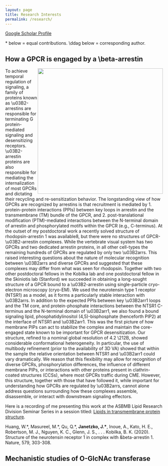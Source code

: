 ```yaml
---
layout: page
title: Research Interests
permalink: /research/
---
```


[Google Scholar Profile]([https://scholar.google.com/citations?user=MHNfkuUAAAAJ&hl=en&oi=ao](https://scholar.google.com/citations?user=a9nNtM8AAAAJ&hl=en))

\* below = equal contributions.
\ddag below = corresponding author.

## How a GPCR is engaged by a \beta-arrestin

<p>
<img src="https://jjanetzko.github.io/images/overall_EM_figure-01.png" style="float:right;width:400px;">
To achieve temporal regulation of signaling, a family of proteins known as \u03B2-arrestins are responsible for terminating G protein-mediated signaling and desensitizing receptors. \u03B2-arrestin proteins are also responsible for mediating the internalization of most GPCRs and dictating their recycling and re-sensitization behavior. The longstanding view of how GPCRs are recognized by arrestins is that recruitment is mediated by 1. protein-protein interactions (PPIs) between key loops in arrestin and the transmembrane (TM) bundle of the GPCR, and 2. post-translational modification (PTM)-mediated interactions between the N-terminal domain of arrestin and phosphorylated motifs within the GPCR (e.g., C-terminus). At the outset of my postdoctoral work a recently solved structure of rhodopsin-arrestin 1 was available8, but there were no structures of GPCR-\u03B2-arrestin complexes. While the vertebrate visual system has two GPCRs and two dedicated arrestin proteins, in all other cell-types the remaining hundreds of GPCRs are regulated by only two \u03B2arrs. This raised interesting questions about the nature of molecular recognition between \u03B2arrs and diverse GPCRs and suggested that these complexes may differ from what was seen for rhodopsin. Together with two other postdoctoral fellows in the Kobilka lab and one postdoctoral fellow in the Skiniotis lab (Stanford) we succeeded in obtaining a long-sought structure of a GPCR bound to a \u03B2-arrestin using single-particle cryo-electron microscopy (cryo-EM). We used the neurotensin type 1 receptor (NTSR1) as a model, as it forms a particularly stable interaction with \u03B2arrs. In addition to the expected PPIs between key \u03B2arr1 loops and the TM core, and protein-phosphate interactions between the NTSR1 C-terminus and the N-terminal domain of \u03B2arr1, we also found a bound signaling lipid, phosphatidylinositol (4,5)-bisphosphate (henceforth PIP2) at the interface of NTSR1 and \u03B2arr1. This was the first picture of how membrane PIPs can act to stabilize the complex and maintain the core-engaged state known to be important for GPCR desensitization. Our structure, refined to a nominal global resolution of 4.2 \212B, showed considerable conformational heterogeneity. In particular, the use of multibody refinement (prior to the availability of 3D VA) showed that within the sample the relative orientation between NTSR1 and \u03B2arr1 could vary dramatically. We reason that this flexibility may allow for recognition of diverse GPCRs, phosphorylation differences, the influence of different membrane PIPs, or interactions with other proteins present in clathrin-coated structures (CCSs), where most GPCRs traffic during CME. However, this structure, together with those that have followed it, while important for understanding how GPCRs are regulated by \u03B2arrs, cannot alone address questions surrounding how these complexes assemble, disassemble, or interact with downstream signaling effectors.
</p>

Here is a recording of me presenting this work at the ASBMB Lipid Research Division Seminar Series in a session titled: [Lipids in transmembrane protein structure]([https://fiftyyears.com/translation-podcast/2021/10/14/screening-for-enhanced-rna-vaccines-with-kathrin-leppek-gun-byeon-hannah-wayment-steele](https://youtu.be/hpJwu7iOS8Y?t=1804)).

Huang, W.\*, Masureel, M.\*, Qu, Q.\*, **Janetzko, J.\***, Inoue, A., Kato, H. E., Robertson, M. J., Nguyen, K. C., Glenn, J. S., . . . Kobilka, B. K. (2020). Structure of the neurotensin receptor 1 in complex with &beta-arrestin 1. Nature, 579, 303-308.

## Mechanistic studies of O-GlcNAc transferase
